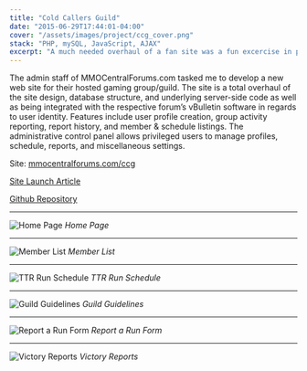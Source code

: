 ```yaml
---
title: "Cold Callers Guild"
date: "2015-06-29T17:44:01-04:00"
cover: "/assets/images/project/ccg_cover.png"
stack: "PHP, mySQL, JavaScript, AJAX"
excerpt: "A much needed overhaul of a fan site was a fun excercise in planning, database architecture, API research, and user experience."
---
```


The admin staff of MMOCentralForums.com tasked me to develop a new web site for their hosted gaming group/guild. The site is a total overhaul of the site design, database structure, and underlying server-side code as well as being integrated with the respective forum’s vBulletin software in regards to user identity. Features include user profile creation, group activity reporting, report history, and member & schedule listings. The administrative control panel allows privileged users to manage profiles, schedule, reports, and miscellaneous settings.

Site: [mmocentralforums.com/ccg](http://mmocentralforums.com/ccg)

[Site Launch Article](/blog/cold-callers-guild-site-launched)

[Github Repository](https://github.com/aromig/ccg)

---

![Home Page](/assets/images/project/ccg_cover.png)
_Home Page_

---

![Member List](/assets/images/project/ccg_ss2.png)
_Member List_

---

![TTR Run Schedule](/assets/images/project/ccg_ss3.png)
_TTR Run Schedule_

---

![Guild Guidelines](/assets/images/project/ccg_ss4.png)
_Guild Guidelines_

---

![Report a Run Form](/assets/images/project/ccg_ss5.png)
_Report a Run Form_

---

![Victory Reports](/assets/images/project/ccg_ss6.png)
_Victory Reports_
